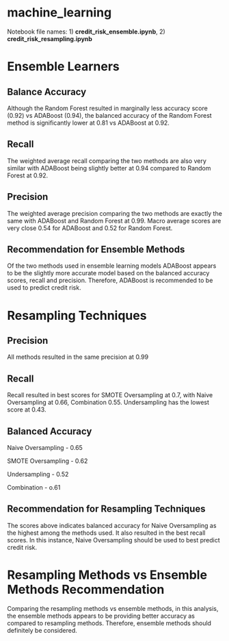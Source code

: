 # machine_learning

Notebook file names: 1) __credit_risk_ensemble.ipynb__, 2) __credit_risk_resampling.ipynb__

# Ensemble Learners

## Balance Accuracy
Although the Random Forest resulted in marginally less accuracy score (0.92) vs ADABoost (0.94), the balanced accuracy of the Random Forest method is significantly lower at 0.81 vs ADABoost at 0.92. 

## Recall 
The weighted average recall comparing the two methods are also very similar with ADABoost being slightly better at 0.94 compared to Random Forest at 0.92.

## Precision 
The weighted average precision comparing the two methods are exactly the same with ADABoost and  Random Forest at 0.99. Macro average scores are very close 0.54 for ADABoost and 0.52 for Random Forest.

## Recommendation for Ensemble Methods

Of the two methods used in ensemble learning models ADABoost appears to be the slightly more accurate model based on the balanced accuracy scores, recall and precision. Therefore, ADABoost is recommended to be used to predict credit risk.

# Resampling Techniques

## Precision
    
All methods resulted in the same precision at 0.99

## Recall

Recall resulted in best scores for SMOTE Oversampling at 0.7, with Naive Oversampling at 0.66, Combination 0.55. Undersampling has the lowest score at 0.43.

## Balanced Accuracy

Naive Oversampling - 0.65

SMOTE Oversampling - 0.62

Undersampling - 0.52

Combination - o.61

## Recommendation for Resampling Techniques
The scores above indicates balanced accuracy for Naive Oversampling as the highest among the methods used. It also resulted in the best recall scores. In this instance, Naive Oversampling should be used to best predict credit risk.

# Resampling Methods vs Ensemble Methods Recommendation

Comparing the resampling methods vs ensemble methods, in this analysis, the ensemble methods appears to be providing better accuracy as compared to resampling methods. Therefore, ensemble methods should definitely be considered.


